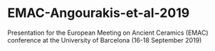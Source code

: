 # EMAC-Angourakis-et-al-2019
Presentation for the European Meeting on Ancient Ceramics (EMAC) conference at the University of Barcelona (16-18 September 2019)
